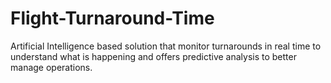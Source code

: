 # Flight-Turnaround-Time
Artificial Intelligence based solution that monitor turnarounds in real time to understand what is happening and offers predictive analysis to better manage operations.

